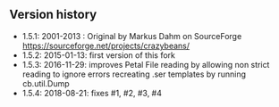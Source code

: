 ## Version history
* 1.5.1: 2001-2013 : Original by Markus Dahm on SourceForge https://sourceforge.net/projects/crazybeans/
* 1.5.2: 2015-01-13: first version of this fork
* 1.5.3: 2016-11-29: improves Petal File reading by allowing non strict reading to ignore errors
recreating .ser templates by running cb.util.Dump
* 1.5.4: 2018-08-21: fixes #1, #2, #3, #4
